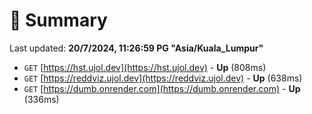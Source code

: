 # 📖 Summary
Last updated: **20/7/2024, 11:26:59 PG "Asia/Kuala_Lumpur"**

- `GET` [https://hst.ujol.dev](https://hst.ujol.dev) - **Up** (808ms)
- `GET` [https://reddviz.ujol.dev](https://reddviz.ujol.dev) - **Up** (638ms)
- `GET` [https://dumb.onrender.com](https://dumb.onrender.com) - **Up** (336ms)
